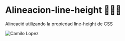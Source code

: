 # Alineacion-line-height 👨‍💻🚀


Alineació utilizando la propiedad line-height de CSS


![Camilo Lopez](https://repository-images.githubusercontent.com/344264960/a64e5c00-7c3b-11eb-9d42-382a7cf267f7)
